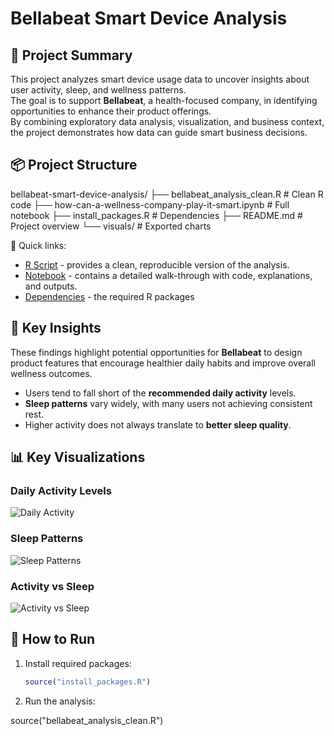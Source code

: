 # Bellabeat Smart Device Analysis

## 📌 Project Summary
This project analyzes smart device usage data to uncover insights about user activity, sleep, and wellness patterns.  
The goal is to support **Bellabeat**, a health-focused company, in identifying opportunities to enhance their product offerings.  
By combining exploratory data analysis, visualization, and business context, the project demonstrates how data can guide smart business decisions.

## 📦 Project Structure
bellabeat-smart-device-analysis/
├── bellabeat_analysis_clean.R # Clean R code
├── how-can-a-wellness-company-play-it-smart.ipynb # Full notebook
├── install_packages.R # Dependencies
├── README.md # Project overview
└── visuals/ # Exported charts

🔗 Quick links:  
- [R Script](bellabeat_analysis_clean.R)  - provides a clean, reproducible version of the analysis.
- [Notebook](how-can-a-wellness-company-play-it-smart.ipynb)  - contains a detailed walk-through with code, explanations, and outputs.
- [Dependencies](install_packages.R)  - the required R packages

## 🔑 Key Insights
These findings highlight potential opportunities for **Bellabeat** to design product features that encourage healthier daily habits and improve overall wellness outcomes.
- Users tend to fall short of the **recommended daily activity** levels.  
- **Sleep patterns** vary widely, with many users not achieving consistent rest.  
- Higher activity does not always translate to **better sleep quality**.  

## 📊 Key Visualizations

### Daily Activity Levels
![Daily Activity](visuals/daily_activity.png)

### Sleep Patterns
![Sleep Patterns](visuals/sleep_patterns.png)

### Activity vs Sleep
![Activity vs Sleep](visuals/activity_vs_sleep.png)

## 🚀 How to Run
1. Install required packages:
   ```r
   source("install_packages.R")
2. Run the analysis:

source("bellabeat_analysis_clean.R")









